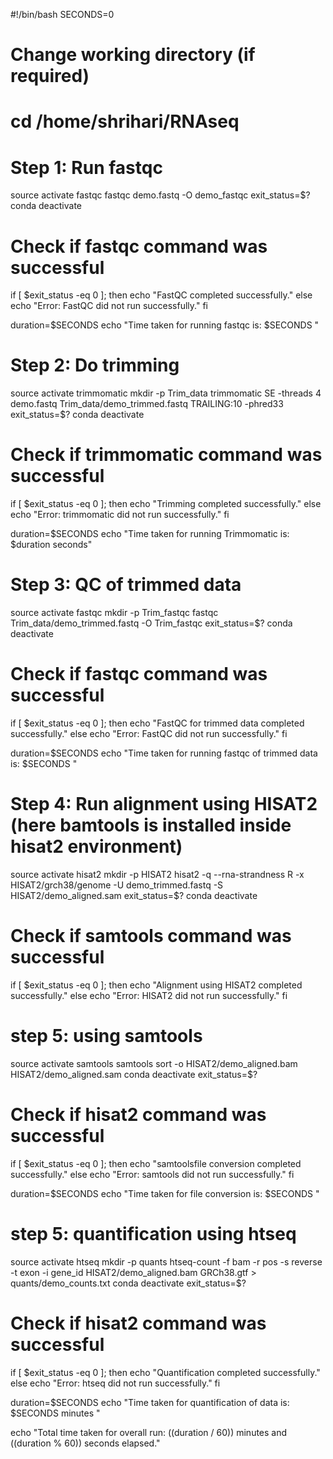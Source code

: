 #!/bin/bash
SECONDS=0

# Change working directory (if required)
# cd /home/shrihari/RNAseq

# Step 1: Run fastqc
source activate fastqc
fastqc demo.fastq -O demo_fastqc
exit_status=$?
conda deactivate

# Check if fastqc command was successful
if [ $exit_status -eq 0 ]; then
    echo "FastQC completed successfully."
else
    echo "Error: FastQC did not run successfully."
fi

duration=$SECONDS
echo "Time taken for running fastqc is: $SECONDS "

# Step 2: Do trimming
source activate trimmomatic
mkdir -p Trim_data
trimmomatic SE -threads 4 demo.fastq Trim_data/demo_trimmed.fastq TRAILING:10 -phred33
exit_status=$?
conda deactivate

# Check if trimmomatic command was successful
if [ $exit_status -eq 0 ]; then
    echo "Trimming completed successfully."
else
    echo "Error: trimmomatic did not run successfully."
fi

duration=$SECONDS
echo "Time taken for running Trimmomatic is: $duration seconds"

# Step 3: QC of trimmed data
source activate fastqc
mkdir -p Trim_fastqc
fastqc Trim_data/demo_trimmed.fastq -O Trim_fastqc
exit_status=$?
conda deactivate

# Check if fastqc command was successful
if [ $exit_status -eq 0 ]; then
    echo "FastQC for trimmed data completed successfully."
else
    echo "Error: FastQC did not run successfully."
fi

duration=$SECONDS
echo "Time taken for running fastqc of trimmed data is: $SECONDS "


# Step 4: Run alignment using HISAT2 (here bamtools is installed inside hisat2 environment)
source activate hisat2
mkdir -p HISAT2
hisat2 -q --rna-strandness R -x HISAT2/grch38/genome -U demo_trimmed.fastq -S HISAT2/demo_aligned.sam
exit_status=$?
conda deactivate

# Check if samtools command was successful
if [ $exit_status -eq 0 ]; then
    echo "Alignment using HISAT2 completed successfully."
else
    echo "Error: HISAT2 did not run successfully."
fi

# step 5: using samtools
source activate samtools
samtools sort -o HISAT2/demo_aligned.bam HISAT2/demo_aligned.sam
conda deactivate
exit_status=$?

# Check if hisat2 command was successful
if [ $exit_status -eq 0 ]; then
    echo "samtoolsfile conversion completed successfully."
else
    echo "Error: samtools did not run successfully."
fi

duration=$SECONDS
echo "Time taken for file conversion is: $SECONDS "

# step 5: quantification using htseq
source activate htseq
mkdir -p quants
htseq-count -f bam -r pos -s reverse -t exon -i gene_id HISAT2/demo_aligned.bam GRCh38.gtf > quants/demo_counts.txt
conda deactivate
exit_status=$?

# Check if hisat2 command was successful
if [ $exit_status -eq 0 ]; then
    echo "Quantification completed successfully."
else
    echo "Error: htseq did not run successfully."
fi

duration=$SECONDS
echo "Time taken for quantification of data is: $SECONDS minutes "

echo "Total time taken for overall run: $(($duration / 60)) minutes and $(($duration % 60)) seconds elapsed."
